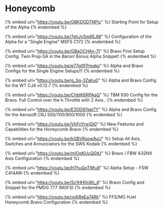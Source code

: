 # Honeycomb

{% embed url="https://youtu.be/GBKDGDTNPjc" %}
Starting Point for Setup of the Alpha
{% endembed %}

{% embed url="https://youtu.be/7ehJySm6EJM" %}
Configuration of the Alpha for a "Single Engine" MSFS C172
{% endembed %}



{% embed url="https://youtu.be/GBaOCHAn-7I" %}
Bravo First Setup Config.  Twin Prop GA in the Baron! Bonus Alpha Snippet!
{% endembed %}

{% embed url="https://youtu.be/e77q0FPmqko" %}
Alpha and Bravo Configs for the Single Engine Setups!!!
{% endembed %}



{% embed url="https://youtu.be/g_Sq-3Zahu0" %}
Alpha and Bravo Config for the WT CJ4 v0.12.7
{% endembed %}

{% embed url="https://youtu.be/ChblK6RPAqQ" %}
TBM 930 Config for the Bravo.  Full Control over the h Throttle with 2 Axis..
{% endembed %}

{% embed url="https://youtu.be/E2DD97qel7Y" %}
Alpha and Bravo Config for the Aerosoft CRJ 550/700/900/1000
{% endembed %}

{% embed url="https://youtu.be/VhFcYrwiQl0" %}
New Features and Capabilities for the Honeycomb Bravo
{% endembed %}

{% embed url="https://youtu.be/kGBVRsow9uU" %}
Setup All Axis, Switches and Annunciators for the SWS Kodaik
{% endembed %}

{% embed url="https://youtu.be/mIOqKUuQGtU" %}
Bravo / FBW A32NX Axis Configuration
{% endembed %}

{% embed url="https://youtu.be/H7huQoTNfu8" %}
Alpha Setup - FSW C414AW
{% endembed %}

{% embed url="https://youtu.be/Sc1HH0n8h_A" %}
Bravo Config and Snippet for the PMDG 777 (MSFS)
{% endembed %}

{% embed url="https://youtu.be/xoKReEa74Rk" %}
FFS/MG HJet Honeycomb Bravo Configuration
{% endembed %}

